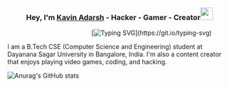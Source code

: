 <h3 align="center">Hey, I'm <a href="">Kavin Adarsh</a> - Hacker - Gamer - Creator<img src="https://media.giphy.com/media/hvRJCLFzcasrR4ia7z/giphy.gif" width="28"></h3>

‎‎ ‎ ‎ ‎ ‎ ‎ ‎ ‎ ‎ ‎ ‎ ‎ ‎ ‎ ‎ ‎ ‎ ‎ ‎ ‎ ‎ ‎ ‎ ‎ ‎ ‎ ‎ ‎ ‎ ‎ ‎ ‎ ‎ ‎ ‎ ‎ ‎ ‎ ‎ ‎ ‎ ‎ ‎ ‎ ‎ ‎ ‎ ‎  [![Typing SVG](https://readme-typing-svg.herokuapp.com?font=Sans+Serif&size=22&lines=I'm+a+Hacker..;Student+of+B.Tech+in+Computer+Science;Developer...;Data+Scientist..;Loves+Playing+Games;Content+Creator..)](https://git.io/typing-svg)


I am a B.Tech CSE (Computer Science and Engineering) student at Dayanana Sagar University in Bangalore, India. I'm also a content creator that enjoys playing video games, coding, and hacking.


![Anurag's GitHub stats](https://github-readme-stats.vercel.app/api?username=Kavin-Adarsh&show_icons=true&theme=dark)


